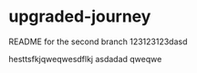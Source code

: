 # upgraded-journey

README for the second branch
123123123dasd

hesttsfkjqweqwesdflkj
asdadad
qweqwe
